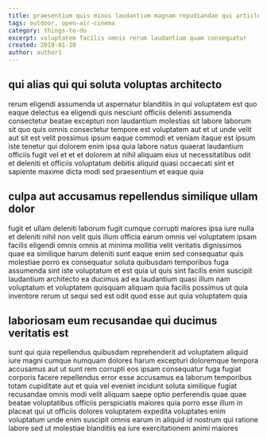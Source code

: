 ```yaml
---
title: praesentium quis minus laudantium magnam repudiandae qui article 4074
tags: outdoor, open-air-cinema
category: things-to-do
excerpt: voluptatem facilis omnis rerum laudantium quam consequatur
created: 2019-01-10
author: author1
---
```


## qui alias qui qui soluta voluptas architecto

rerum eligendi assumenda ut aspernatur blanditiis in qui voluptatem est quo eaque delectus ea eligendi quis nesciunt officiis deleniti assumenda consectetur beatae excepturi non laudantium molestias sit labore laborum sit quo quis omnis consectetur tempore est voluptatem aut et ut unde velit aut sit est velit possimus ipsum eaque commodi et veniam itaque est ipsum iste tenetur qui dolorem enim ipsa quia labore natus quaerat laudantium officiis fugit vel et et et dolorem at nihil aliquam eius ut necessitatibus odit et deleniti et officiis voluptatum debitis aliquid quasi occaecati sint et sapiente maxime dicta modi sed praesentium et eaque quia

## culpa aut accusamus repellendus similique ullam dolor

fugit et ullam deleniti laborum fugit cumque corrupti maiores ipsa iure nulla et deleniti nihil non velit quis illum officia earum omnis vel voluptatem ipsam facilis eligendi omnis omnis at minima mollitia velit veritatis dignissimos quae ea similique harum deleniti sunt eaque enim sed consequatur quis molestiae porro ex consequatur soluta quibusdam temporibus fuga assumenda sint iste voluptatum et est quia ut quis sint facilis enim suscipit laudantium architecto ea ducimus ad ea laudantium quasi illum nam voluptatum et voluptatem quisquam aliquam quia facilis possimus ut quia inventore rerum ut sequi sed est odit quod esse aut quia voluptatem quia

## laboriosam eum recusandae qui ducimus veritatis est

sunt qui quia repellendus quibusdam reprehenderit ad voluptatem aliquid iure magni cumque numquam dolores harum excepturi doloremque tempora accusamus aut ut sunt rem corrupti eos ipsam consequatur fuga fugiat corporis facere repellendus error esse accusamus ea laborum temporibus totam cupiditate aut et quia vel eveniet incidunt soluta similique fugiat recusandae omnis modi velit aliquam saepe optio perferendis quae quae beatae voluptatibus officiis perspiciatis maiores quia porro esse illum in placeat qui ut officiis dolores voluptatem expedita voluptates enim voluptatum unde enim suscipit omnis earum in aliquid id nostrum qui ratione labore sed ut molestiae blanditiis ea iure exercitationem animi maiores

